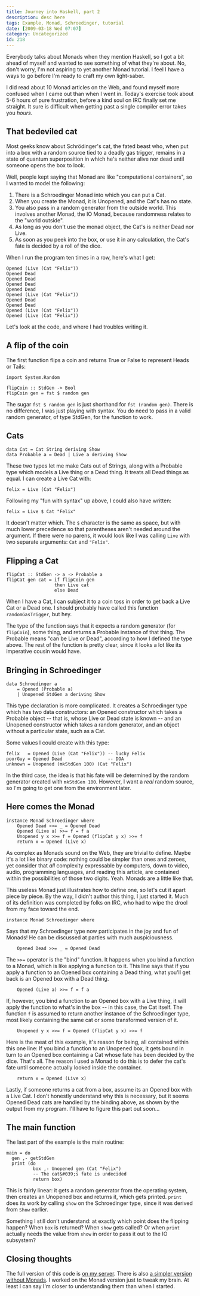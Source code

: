 ```yaml
---
title: Journey into Haskell, part 2
description: desc here
tags: Example, Monad, Schroedinger, tutorial
date: [2009-03-18 Wed 07:07]
category: Uncategorized
id: 218
---
```


Everybody talks about Monads when they mention Haskell, so I got a bit ahead of myself and wanted to see something of what they're about.  No, don't worry, I'm not aspiring to yet another Monad tutorial.  I feel I have a ways to go before I'm ready to craft my own light-saber.

I did read about 10 Monad articles on the Web, and found myself more confused when I came out than when I went in.  Today's exercise took about 5-6 hours of pure frustration, before a kind soul on IRC finally set me straight.  It sure is difficult when getting past a single compiler error takes you *hours*.

<!--more-->
## That bedeviled cat

Most geeks know about Schrödinger's cat, the fated beast who, when put into a box with a random source tied to a deadly gas trigger, remains in a state of quantum superposition in which he's neither alive nor dead until someone opens the box to look.

Well, people kept saying that Monad are like "computational containers", so I wanted to model the following:

 1. There is a Schroedinger Monad into which you can put a Cat.
 2. When you create the Monad, it is Unopened, and the Cat's has no state.
 3. You also pass in a random generator from the outside world.  This involves another Monad, the IO Monad, because randomness relates to the "world outside".
 4. As long as you don't use the monad object, the Cat's is neither Dead nor Live.
 5. As soon as you peek into the box, or use it in any calculation, the Cat's fate is decided by a roll of the dice.

When I run the program ten times in a row, here's what I get:

    Opened (Live (Cat "Felix"))
    Opened Dead
    Opened Dead
    Opened Dead
    Opened Dead
    Opened (Live (Cat "Felix"))
    Opened Dead
    Opened Dead
    Opened (Live (Cat "Felix"))
    Opened (Live (Cat "Felix"))

Let's look at the code, and where I had troubles writing it.

## A flip of the coin

The first function flips a coin and returns True or False to represent Heads or Tails:

    import System.Random
    
    flipCoin :: StdGen -> Bool
    flipCoin gen = fst $ random gen

The sugar `fst $ random gen` is just shorthand for `fst (random gen)`.  There is no difference, I was just playing with syntax.  You do need to pass in a valid random generator, of type StdGen, for the function to work.

## Cats

    data Cat = Cat String deriving Show
    data Probable a = Dead | Live a deriving Show

These two types let me make Cats out of Strings, along with a Probable type which models a Live thing or a Dead thing.  It treats all Dead things as equal.  I can create a Live Cat with:

    felix = Live (Cat "Felix")

Following my "fun with syntax" up above, I could also have written:

    felix = Live $ Cat "Felix"

It doesn't matter which.  The `$` character is the same as space, but with much lower precedence so that parentheses aren't needed around the argument.  If there were no parens, it would look like I was calling `Live` with two separate arguments: `Cat` and `"Felix"`.

## Flipping a Cat

    flipCat :: StdGen -> a -> Probable a
    flipCat gen cat = if flipCoin gen 
                      then Live cat
                      else Dead

When I have a Cat, I can subject it to a coin toss in order to get back a Live Cat or a Dead one.  I should probably have called this function `randomGasTrigger`, but hey.

The type of the function says that it expects a random generator (for `flipCoin`), some thing, and returns a Probable instance of that thing.  The Probable means "can be Live or Dead", according to how I defined the type above.  The rest of the function is pretty clear, since it looks a lot like its imperative cousin would have.

## Bringing in Schroedinger

    data Schroedinger a
        = Opened (Probable a)
        | Unopened StdGen a deriving Show

This type declaration is more complicated.  It creates a Schroedinger type which has two data constructors: an Opened constructor which takes a Probable object -- that is, whose Live or Dead state is known -- and an Unopened constructor which takes a random generator, and an object without a particular state, such as a Cat.

Some values I could create with this type:

    felix   = Opened (Live (Cat "Felix")) -- lucky Felix
    poorGuy = Opened Dead                 -- DOA
    unknown = Unopened (mkStdGen 100) (Cat "Felix")

In the third case, the idea is that his fate will be determined by the random generator created with `mkStdGen 100`.  However, I want a *real* random source, so I'm going to get one from the environment later.

## Here comes the Monad

    instance Monad Schroedinger where
        Opened Dead >>= _ = Opened Dead
        Opened (Live a) >>= f = f a
        Unopened y x >>= f = Opened (flipCat y x) >>= f
        return x = Opened (Live x)

As complex as Monads sound on the Web, they are trivial to define.  Maybe it's a lot like binary code: nothing could be simpler than ones and zeroes, yet consider that *all* complexity expressable by computers, down to video, audio, programming languages, and reading this article, are contained within the possibilities of those two digits.  Yeah.  Monads are a little like that.

This useless Monad just illustrates how to define one, so let's cut it apart piece by piece.  By the way, I didn't author this thing, I just started it.  Much of its definition was completed by folks on IRC, who had to wipe the drool from my face toward the end.

    instance Monad Schroedinger where

Says that my Schroedinger type now participates in the joy and fun of Monads!  He can be discussed at parties with much auspiciousness.

        Opened Dead >>= _ = Opened Dead

The `>>=` operator is the "bind" function.  It happens when you bind a function to a Monad, which is like applying a function to it.  This line says that if you apply a function to an Opened box containing a Dead thing, what you'll get back is an Opened box with a Dead thing.

        Opened (Live a) >>= f = f a

If, however, you bind a function to an Opened box with a Live thing, it will apply the function to what's in the box -- in this case, the Cat itself.  The function `f` is assumed to return another instance of the Schroedinger type, most likely containing the same cat or some transformed version of it.

        Unopened y x >>= f = Opened (flipCat y x) >>= f

Here is the meat of this example, it's reason for being, all contained within this one line: If you bind a function to an Unopened box, it gets bound in turn to an Opened box containing a Cat whose fate has been decided by the dice.  That's all.  The reason I used a Monad to do this is to defer the cat's fate until someone actually looked inside the container.

        return x = Opened (Live x)

Lastly, if someone returns a cat from a box, assume its an Opened box with a Live Cat.  I don't honestly understand why this is necessary, but it seems Opened Dead cats are handled by the binding above, as shown by the output from my program.  I'll have to figure this part out soon...

## The main function

The last part of the example is the main routine:

    main = do
      gen ,- getStdGen
      print (do
              box ,- Unopened gen (Cat "Felix")
              -- The cat&#039;s fate is undecided
              return box)

This is fairly linear: it gets a random generator from the operating system, then creates an Unopened box and returns it, which gets printed.  `print` does its work by calling `show` on the Schroedinger type, since it was derived from `Show` earlier.

Something I still don&#039;t understand: at exactly which point does the flipping happen?  When `box` is returned?  When `show` gets called?  Or when `print` actually needs the value from `show` in order to pass it out to the IO subsystem?

## Closing thoughts

The full version of this code is [on my server](http://ftp.newartisans.com/pub/haskell/schroedinger3.hs).  There is also [a simpler version without Monads](http://ftp.newartisans.com/pub/haskell/schroedinger.hs).  I worked on the Monad version just to tweak my brain.  At least I can say I&#039;m closer to understanding them than when I started.

